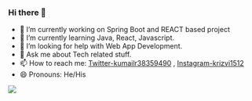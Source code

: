 ### Hi there 👋
- 🔭 I’m currently working on Spring Boot and REACT based project 
- 🌱 I’m currently learning Java, React, Javascript.
- 🤔 I’m looking for help with Web App Development.
- 💬 Ask me about Tech related stuff.
- 📫 How to reach me: [Twitter-kumailr38359490](https://twitter.com/kumailr38359490) , [Instagram-krizvi1512](https://www.instagram.com/krizvi1512)
- 😄 Pronouns: He/His


<img src = "https://github-readme-stats.vercel.app/api?username=Kumailrizvi786&&show_icons=true&title_color=ffffff&icon_color=bb2acf&text_color=daf7dc&bg_color=151515">
